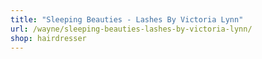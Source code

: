 ```yaml
---
title: "Sleeping Beauties - Lashes By Victoria Lynn"
url: /wayne/sleeping-beauties-lashes-by-victoria-lynn/
shop: hairdresser
---
```


